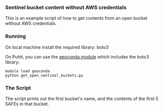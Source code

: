 ### Sentinel bucket content without AWS credentials

This is an example script of how to get contents from an open bucket without AWS credentials.

### Running 

On local machine install the required library: boto3

On Puhti, you can use the [geoconda module](https://docs.csc.fi/apps/geoconda/) which includes the boto3 library:
```
module load geoconda
python get_open_sentinel_buckets.py
```
### The Script

The script prints out the first bucket's name, and the contents of the first 5 SAFEs in that bucket.
